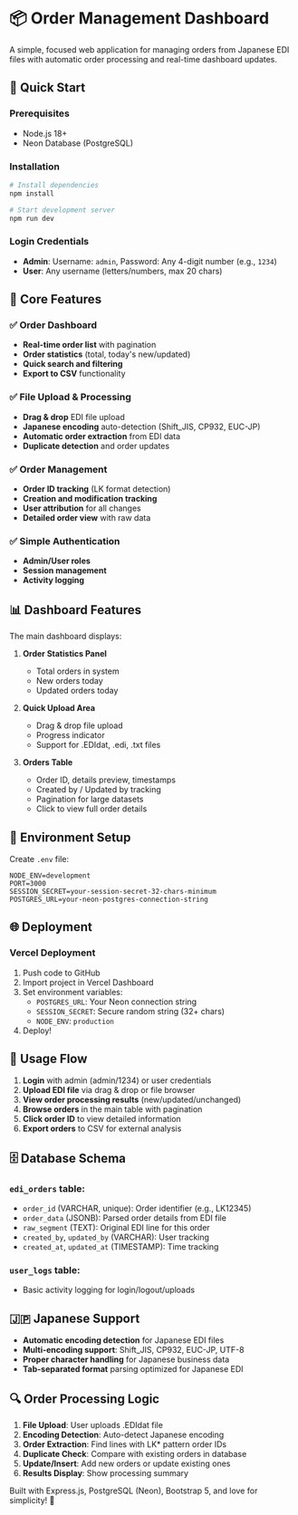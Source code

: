# 📦 Order Management Dashboard

A simple, focused web application for managing orders from Japanese EDI files with automatic order processing and real-time dashboard updates.

## 🚀 Quick Start

### Prerequisites
- Node.js 18+
- Neon Database (PostgreSQL)

### Installation
```bash
# Install dependencies
npm install

# Start development server
npm run dev
```

### Login Credentials
- **Admin**: Username: `admin`, Password: Any 4-digit number (e.g., `1234`)
- **User**: Any username (letters/numbers, max 20 chars)

## 🎯 Core Features

### ✅ Order Dashboard
- **Real-time order list** with pagination
- **Order statistics** (total, today's new/updated)
- **Quick search and filtering**
- **Export to CSV** functionality

### ✅ File Upload & Processing
- **Drag & drop** EDI file upload
- **Japanese encoding** auto-detection (Shift_JIS, CP932, EUC-JP)
- **Automatic order extraction** from EDI data
- **Duplicate detection** and order updates

### ✅ Order Management
- **Order ID tracking** (LK format detection)
- **Creation and modification tracking**
- **User attribution** for all changes
- **Detailed order view** with raw data

### ✅ Simple Authentication
- **Admin/User roles**
- **Session management**
- **Activity logging**

## 📊 Dashboard Features

The main dashboard displays:

1. **Order Statistics Panel**
   - Total orders in system
   - New orders today
   - Updated orders today

2. **Quick Upload Area**
   - Drag & drop file upload
   - Progress indicator
   - Support for .EDIdat, .edi, .txt files

3. **Orders Table**
   - Order ID, details preview, timestamps
   - Created by / Updated by tracking
   - Pagination for large datasets
   - Click to view full order details

## 🔧 Environment Setup

Create `.env` file:
```env
NODE_ENV=development
PORT=3000
SESSION_SECRET=your-session-secret-32-chars-minimum
POSTGRES_URL=your-neon-postgres-connection-string
```

## 🌐 Deployment

### Vercel Deployment
1. Push code to GitHub
2. Import project in Vercel Dashboard
3. Set environment variables:
   - `POSTGRES_URL`: Your Neon connection string
   - `SESSION_SECRET`: Secure random string (32+ chars)
   - `NODE_ENV`: `production`
4. Deploy!

## 📱 Usage Flow

1. **Login** with admin (admin/1234) or user credentials
2. **Upload EDI file** via drag & drop or file browser
3. **View order processing results** (new/updated/unchanged)
4. **Browse orders** in the main table with pagination
5. **Click order ID** to view detailed information
6. **Export orders** to CSV for external analysis

## 🗄️ Database Schema

### `edi_orders` table:
- `order_id` (VARCHAR, unique): Order identifier (e.g., LK12345)
- `order_data` (JSONB): Parsed order details from EDI file
- `raw_segment` (TEXT): Original EDI line for this order
- `created_by`, `updated_by` (VARCHAR): User tracking
- `created_at`, `updated_at` (TIMESTAMP): Time tracking

### `user_logs` table:
- Basic activity logging for login/logout/uploads

## 🇯🇵 Japanese Support

- **Automatic encoding detection** for Japanese EDI files
- **Multi-encoding support**: Shift_JIS, CP932, EUC-JP, UTF-8
- **Proper character handling** for Japanese business data
- **Tab-separated format** parsing optimized for Japanese EDI

## 🔍 Order Processing Logic

1. **File Upload**: User uploads .EDIdat file
2. **Encoding Detection**: Auto-detect Japanese encoding
3. **Order Extraction**: Find lines with LK* pattern order IDs
4. **Duplicate Check**: Compare with existing orders in database
5. **Update/Insert**: Add new orders or update existing ones
6. **Results Display**: Show processing summary

Built with Express.js, PostgreSQL (Neon), Bootstrap 5, and love for simplicity! 💚